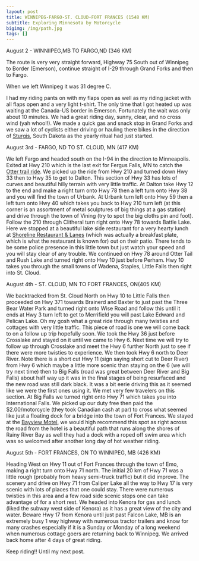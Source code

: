 ```yaml
---
layout: post
title: WINNIPEG-FARGO-ST. CLOUD-FORT FRANCES (1548 KM)
subtitle: Exploring Minnesota by Motorcycle
bigimg: /img/path.jpg
tags: []
---
```


August 2 - WINNIIPEG,MB TO FARGO,ND (346 KM)

The route is very very straight forward, Highway 75 South out of Winnipeg to Border (Emerson), continue straight of I-29 through Grand Forks and then to Fargo.

When we left Winnipeg it was 31 degree C. 

I had my riding pants on with my flaps open as well as my riding jacket with all flaps open and a very light t-shirt. 
The only time that I got heated up was waiting at the Canada-US border in Emerson. 
Fortunately the wait was only about 10 minutes. 
We had a great riding day, sunny, clear, and no cross wind (yah whoo!!).
We made a quick gas and snack stop in Grand Forks and we saw a lot of cyclists either driving or hauling there bikes in the direction of [Sturgis](https://www.sturgismotorcyclerally.com/index.php?page=home), South Dakota as the yearly ritual had just started.

August 3rd - FARGO, ND TO ST. CLOUD, MN (417 KM)

We left Fargo and headed south on the I-94 in the direction to Minneapolis. 
Exited at Hwy 210 which is the last exit for Fergus Falls, MN to catch the [Otter trail ride](www.bestbikerides/Minnesota/ottertrail). 
We picked up the ride from Hwy 210 and turned down Hwy 33 then to Hwy 35 to get to Dalton. This section of Hwy 33 has lots of curves and beautiful hilly terrain with very little traffic.
At Dalton take Hwy 12 to the end and make a right turn onto Hwy 78 then a left turn onto Hwy 38 and you will find the town of Urbank.
At Urbank turn left onto Hwy 59 then a left turn onto Hwy 40 which takes you back to Hwy 210 turn left (at this corner is an assortment of metal sculptures of big things at a gas station) and drive through the town of Vining (try to spot the big cloths pin and foot). Follow the 210 through Clitheral turn right onto Hwy 78 towards Battle Lake. Here we stopped at a beautiful lake side restaurant for a very hearty lunch at [Shoreline Restaurant & Lanes](http://www.shorelinebattlelake.com) (which was actually a breakfast plate, which is what the restaurant is known for) out on their patio. There tends to be some police presence in this little town but just watch your speed and you will stay clear of any trouble.
We continued on Hwy 78 around Otter Tail and Rush Lake and turned right onto Hwy 10 just before Perham. Hwy 10 takes you through the small towns of Wadena, Staples, Little Falls then right into St. Cloud.

August 4th - ST. CLOUD, MN TO FORT FRANCES, ON(405 KM)

We backtracked from St. Cloud North on Hwy 10 to Little Falls then proceeded on Hwy 371 towards Brainerd and Baxter to just past the Three Bear Water Park and turned right onto Wise Road and follow this until it ends at Hwy 3 turn left to get to Merrifield you will past Lake Edward and Pelican Lake. Oh my gosh what a great ride through many twisties and cottages with very little traffic. This piece of road is one we will come back to on a follow up trip hopefully soon. We took the Hwy 36 just before Crosslake and stayed on it until we came to Hwy 6. Next time we will try to follow up through Crosslake and meet the Hwy 6 further North just to see if there were more twisties to experience. We then took Hwy 6 north to Deer River. Note there is a short cut Hwy 11 (sign saying short cut to Deer River) from Hwy 6 which maybe a little more scenic than staying on the 6 (we will try next time) then to Big Falls (road was great between Deer River and Big Falls) about half way up it was in the final stages of being resurfaced and the new road was still dark black. It was a bit eerie driving this as it seemed like we were the first ones using it. We met very few travelers on this section. At Big Falls we turned right onto Hwy 71 which takes you into International Falls. We picked up our duty free then paid the $2.00/motorcycle (they took Canadian cash at par) to cross what seemed like just a floating dock for a bridge into the town of Fort Frances. We stayed at the [Bayview Motel](www.bayviewmotel.ca), we would high recommend this spot as right across the road from the hotel is a beautiful path that runs along the shores of Rainy River Bay as well they had a dock with a roped off swim area which was so welcomed after another long day of hot weather riding.

August 5th - FORT FRANCES, ON TO WINNIPEG, MB (426 KM)

Heading West on Hwy 11 out of Fort Frances through the town of Emo, making a right turn onto Hwy 71 north. The initial 20 km of Hwy 71 was a little rough (probably from heavy semi-truck traffic) but it did improve. The scenery and drive on Hwy 71 from Caliper Lake all the way to Hwy 17 is very scenic with lots of places that one could stay. There were numerous twisties in this area and a few road side scenic stops one can take advantage of for a short rest. 
We headed into Kenora for gas and lunch (liked the subway west side of Kenora) as it has a great view of the city and water. Beware Hwy 17 from Kenora until just past Falcon Lake, MB is an extremely busy 1 way highway with numerous tractor trailers and know for many crashes especially if it is a Sunday or Monday of a long weekend when numerous cottage goers are returning back to Winnipeg. We arrived back home after 4 days of great riding.

Keep riding!! 
Until my next post.

